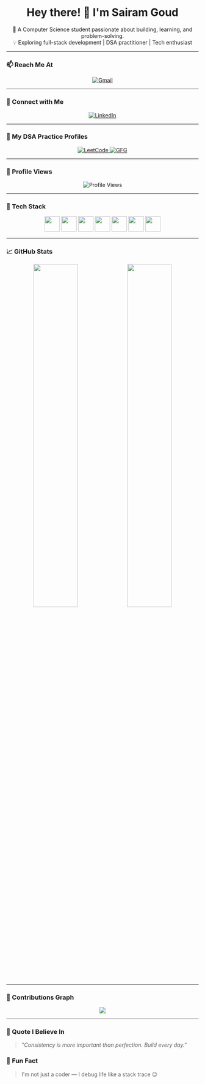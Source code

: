 <h1 align="center">Hey there! 👋 I'm Sairam Goud</h1>

<p align="center">
  🚀 A Computer Science student passionate about building, learning, and problem-solving.<br/>
  💡 Exploring full-stack development | DSA practitioner | Tech enthusiast
</p>

---

### 📫 Reach Me At
<p align="center">
  <a href="mailto:sairamgoud226@gmail.com">
    <img src="https://img.shields.io/badge/Gmail-red?style=for-the-badge&logo=gmail&logoColor=white" alt="Gmail"/>
  </a>
</p>

---

### 🤝 Connect with Me
<p align="center">
  <a href="https://www.linkedin.com/in/sairamgoud-palle-b36704295/">
    <img src="https://img.shields.io/badge/LinkedIn-blue?style=for-the-badge&logo=linkedin&logoColor=white" alt="LinkedIn"/>
  </a>
</p>

---

### 🧠 My DSA Practice Profiles
<p align="center">
  <a href="https://leetcode.com/Sairam226">
    <img src="https://img.shields.io/badge/LeetCode-FFA116?style=for-the-badge&logo=leetcode&logoColor=white" alt="LeetCode"/>
  </a>
  <a href="https://auth.geeksforgeeks.org/user/sairamg8fqo/profile">
    <img src="https://img.shields.io/badge/GeeksforGeeks-2F8D46?style=for-the-badge&logo=geeksforgeeks&logoColor=white" alt="GFG"/>
  </a>
</p>

---

### 👀 Profile Views

<p align="center">
  <img src="https://komarev.com/ghpvc/?username=sairam-it&label=PROFILE+VIEWS&style=flat-square&color=brightgreen" alt="Profile Views"/>
</p>

---

### 🧰 Tech Stack

<p align="center">
  <img src="https://cdn.jsdelivr.net/gh/devicons/devicon/icons/java/java-original.svg" width="40" />
  <img src="https://cdn.jsdelivr.net/gh/devicons/devicon/icons/spring/spring-original.svg" width="40" />
  <img src="https://cdn.jsdelivr.net/gh/devicons/devicon/icons/react/react-original.svg" width="40" />
  <img src="https://cdn.jsdelivr.net/gh/devicons/devicon/icons/javascript/javascript-original.svg" width="40" />
  <img src="https://cdn.jsdelivr.net/gh/devicons/devicon/icons/html5/html5-original.svg" width="40" />
  <img src="https://cdn.jsdelivr.net/gh/devicons/devicon/icons/css3/css3-original.svg" width="40" />
  <img src="https://cdn.jsdelivr.net/gh/devicons/devicon/icons/mysql/mysql-original.svg" width="40" />
</p>

---

### 📈 GitHub Stats

<p align="center">
  <img src="https://github-readme-stats.vercel.app/api?username=sairam-it&show_icons=true&theme=tokyonight" width="48%" />
  <img src="https://github-readme-streak-stats.herokuapp.com/?user=sairam-it&theme=tokyonight" width="48%" />
</p>

---

### 🌱 Contributions Graph

<p align="center">
  <img src="https://github-readme-activity-graph.cyclic.app/graph?username=sairam-it&theme=tokyo-night" />
</p>

---



### 💬 Quote I Believe In
> *"Consistency is more important than perfection. Build every day."*


### 🧠 Fun Fact

> I'm not just a coder — I debug life like a stack trace 😉

